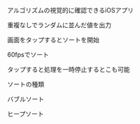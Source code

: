 アルゴリズムの視覚的に確認できるiOSアプリ

重複なしでランダムに並んだ値を出力

画面をタップするとソートを開始

60fpsでソート

タップすると処理を一時停止するとこも可能

ソートの種類

バブルソート

ヒープソート
